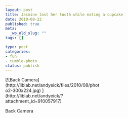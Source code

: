 ```yaml
--- 
layout: post
title: Jasmine lost her tooth while eating a cupcake
date: 2010-08-22
published: true
meta: 
  _wp_old_slug: ""
tags: []

type: post
categories: 
- fun
- tumble-photo
status: publish
---
```

<div class="wp-caption alignleft" style="width: 300px">[![Back Camera](http://liblab.net/andyeick/files/2010/08/photo2-300x224.jpg) ](http://liblab.net/andyeick/?attachment_id=910057917)

Back Camera

</div><br />

